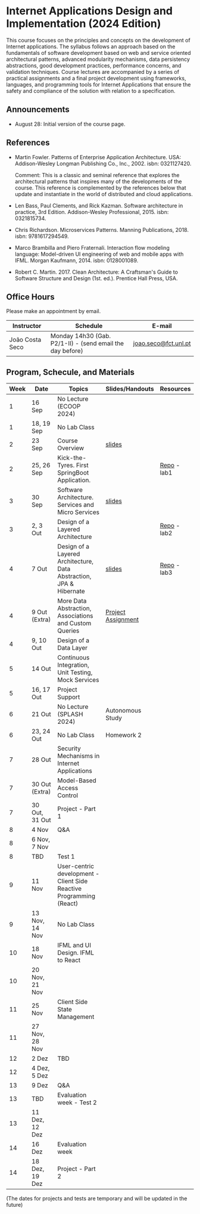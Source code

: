# Internet Applications Design and Implementation (2024 Edition)

This course focuses on the principles and concepts on the development of Internet applications. The syllabus follows an approach based on the fundamentals of software development based on web and service oriented architectural patterns, advanced modularity mechanisms, data persistency abstractions, good development practices, performance concerns, and validation techniques. Course lectures are accompanied by a series of practical assignments and a final project development using frameworks, languages, and programming tools for Internet Applications that ensure the safety and compliance of the solution with relation to a specification.

## Announcements

* August 28: Initial version of the course page.

## References

- Martin Fowler. Patterns of Enterprise Application Architecture. USA: Addison-Wesley Longman Publishing Co., Inc., 2002. isbn: 0321127420.

    Comment: This is a classic and seminal reference that explores the architectural patterns that inspires many of the developments of the course. This reference is complemented by the references below that update and instantiate in the world of distributed and cloud applications.

- Len Bass, Paul Clements, and Rick Kazman. Software architecture in practice, 3rd Edition. Addison-Wesley Professional, 2015. isbn: 0321815734.

- Chris Richardson. Microservices Patterns. Manning Publications, 2018. isbn: 9781617294549.

- Marco Brambilla and Piero Fraternali. Interaction flow modeling language: Model-driven UI engineering of web and mobile apps with IFML. Morgan Kaufmann, 2014. isbn: 0128001089.

- Robert C. Martin. 2017. Clean Architecture: A Craftsman's Guide to Software Structure and Design (1st. ed.). Prentice Hall Press, USA. 

## Office Hours

Please make an appointment by email.

| Instructor | Schedule | E-mail |
| -------- | -------- | -------- |
| João Costa Seco | Monday 14h30 (Gab. P2/1-II) - (send email the day before) | joao.seco@fct.unl.pt |

## Program, Schecule, and Materials


| Week | Date | Topics | Slides/Handouts | Resources |
| -------- | -------- | -------- | -------- | -------- |
| 1  | 16 Sep   | No Lecture (ECOOP 2024) |   
| 1  | 18, 19 Sep   | No Lab Class |    |
| 2  | 23 Sep   | Course Overview  | [slides](slides/IADI%20slides%202024%20-%201.pdf) 
| 2  | 25, 26 Sep   | Kick-the-Tyres. First SpringBoot Application. |  | [Repo](https://github.com/IADI-2024/IADI-2024.github.io) - lab1
| 3  | 30 Sep   | Software Architecture. Services and Micro Services | [slides](slides/IADI%20slides%202024%20-%202.pdf) |  |
| 3  | 2, 3 Out   | Design of a Layered Architecture |  | [Repo](https://github.com/IADI-2024/IADI-2024.github.io) - lab2 |
| 4  | 7 Out   | Design of a Layered Architecture, Data Abstraction, JPA & Hibernate | [slides](slides/IADI%20slides%202024%20-%203.pdf) | [Repo](https://github.com/IADI-2024/IADI-2024.github.io) - lab3
| 4  | 9 Out (Extra) | More Data Abstraction, Associations and Custom Queries | [Project Assignment](project/assignment.md)
| 4  | 9, 10 Out   | Design of a Data Layer | 
| 5  | 14 Out   | Continuous Integration, Unit Testing, Mock Services |
| 5  | 16, 17 Out   | Project Support |
| 6  | 21 Out   | No Lecture (SPLASH 2024) | Autonomous Study
| 6  | 23, 24 Out   | No Lab Class | Homework 2
| 7  | 28 Out   | Security Mechanisms in Internet Applications |
| 7  | 30 Out (Extra)   | Model-Based Access Control |
| 7  | 30 Out, 31 Out | Project - Part 1 |
| 8  | 4 Nov   |  Q&A  |
| 8  | 6 Nov, 7 Nov   |  |
| 8  | TBD  | Test 1 |
| 9  | 11 Nov   | User-centric development - Client Side Reactive Programming (React) |
| 9  | 13 Nov, 14 Nov   | No Lab Class  |
| 10  | 18 Nov  | IFML and UI Design. IFML to React |
| 10  | 20 Nov, 21 Nov   |  |
| 11  | 25 Nov   | Client Side State Management |
| 11  | 27 Nov, 28 Nov   |  |
| 12  | 2 Dez   | TBD |
| 12  | 4 Dez, 5 Dez   |  |
| 13  | 9 Dez   |  Q&A 
| 13  | TBD | Evaluation week - Test 2
| 13  | 11 Dez, 12 Dez   |  |
| 14  | 16 Dez   | Evaluation week |
| 14  | 18 Dez, 19 Dez   | Project - Part 2 |

(The dates for projects and tests are temporary and will be updated in the future)
